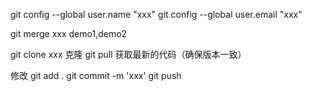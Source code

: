 git config --global user.name "xxx"
git config --global user.email "xxx"

<!-- 合并 -->
git merge xxx
demo1,demo2

git clone xxx 克隆
git pull 获取最新的代码（确保版本一致）

修改
git add .
git commit -m 'xxx'
git push
